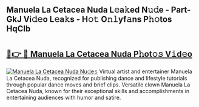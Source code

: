 ## Manuela La Cetacea Nuda L𝚎a𝚔ed N𝚞𝚍e - Part-GkJ Vi𝚍𝚎o L𝚎a𝚔s - H𝚘𝚝 O𝚗𝚕yf𝚊ns P𝚑𝚘tos HqClb

# <h2><a href="http://kf70y29.oniu.top/?m=Manuela+La+Cetacea+Nuda">🔗👉 🔴 Manuela La Cetacea Nuda P𝚑ot𝚘𝚜 V𝚒d𝚎o</a></h2>

[![Manuela La Cetacea Nuda Nu𝚍e𝚜](https://i.imgur.com/0qMVB7G.gif)](http://kf70y29.oniu.top/?m=Manuela+La+Cetacea+Nuda)
Virtual artist and entertainer Manuela La Cetacea Nuda, recognized for publishing dance and lifestyle tutorials through popular dance moves and brief clips. Versatile clown Manuela La Cetacea Nuda, known for their exceptional skills and accomplishments in entertaining audiences with humor and satire.  
